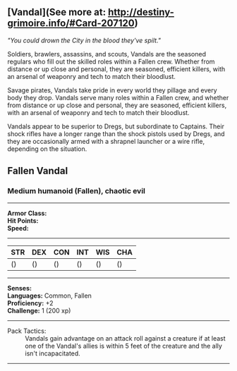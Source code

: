 ## [Vandal](See more at: http://destiny-grimoire.info/#Card-207120)
_"You could drown the City in the blood they've spilt."_

Soldiers, brawlers, assassins, and scouts, Vandals are the seasoned regulars who fill out the skilled roles within a Fallen crew. Whether from distance or up close and personal, they are seasoned, efficient killers, with an arsenal of weaponry and tech to match their bloodlust.

Savage pirates, Vandals take pride in every world they pillage and every body they drop.  Vandals serve many roles within a Fallen crew, and whether from distance or up close and personal, they are seasoned, efficient killers, with an arsenal of weaponry and tech to match their bloodlust.

Vandals appear to be superior to Dregs, but subordinate to Captains. Their shock rifles have a longer range than the shock pistols used by Dregs, and they are occasionally armed with a shrapnel launcher or a wire rifle, depending on the situation.

## Fallen Vandal

### Medium humanoid (Fallen), chaotic evil

---

**Armor Class:** <br>
**Hit Points:**  <br>
**Speed:**       <br>

---

STR|DEX|CON|INT|WIS|CHA
---|---|---|---|---|---
()|()|()|()|()|()

---

**Senses:**      <br>
**Languages:** Common, Fallen <br>
**Proficiency:** +2 <br>
**Challenge:** 1 (200 xp)

---

<dl>
  <dt></dt><dd></dd>
  <dt>Pack Tactics:</dt>
  <dd>Vandals gain advantage on an attack roll against a creature if at least one of the Vandal's allies is within 5 feet of the creature and the ally isn't incapacitated.</dd>
</dl>

---

<dl>
  <dt></dt><dd></dd>
  <dt></dt><dd></dd>
  <dt></dt><dd></dd>
  <dt></dt><dd></dd>
  <dt></dt><dd></dd>
</dl>


